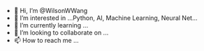 - 👋 Hi, I’m @WilsonWWang
- 👀 I’m interested in ...Python, AI, Machine Learning, Neural Net...
- 🌱 I’m currently learning ...
- 💞️ I’m looking to collaborate on ...
- 📫 How to reach me ...

<!---
WilsonWWang/WilsonWWang is a ✨ special ✨ repository because its `README.md` (this file) appears on your GitHub profile.
You can click the Preview link to take a look at your changes.
--->
